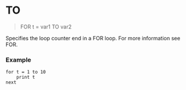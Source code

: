 # TO

> FOR t = var1 TO var2

Specifies the loop counter end in a FOR loop. For more information see FOR.

### Example

```
for t = 1 to 10
    print t
next
```


